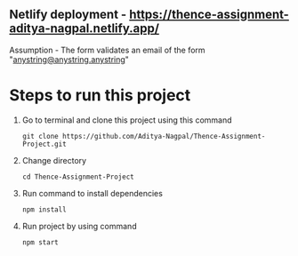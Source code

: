 ## Netlify deployment - https://thence-assignment-aditya-nagpal.netlify.app/

Assumption - The form validates an email of the form "anystring@anystring.anystring"

# Steps to run this project
1) Go to terminal and clone this project using this command

       git clone https://github.com/Aditya-Nagpal/Thence-Assignment-Project.git
2) Change directory
  
       cd Thence-Assignment-Project
3) Run command to install dependencies

       npm install
4) Run project by using command

       npm start

